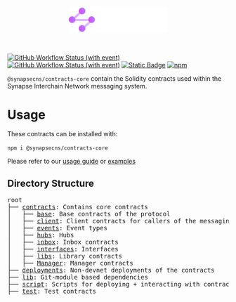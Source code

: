 <br/>
<p align="center">
<a href="https://interchain.synapseprotocol.com/" target="_blank">
<img src="https://raw.githubusercontent.com/synapsecns/sanguine/master/assets/interchain-logo.svg" width="225" alt="Synapse Interchain logo">
</a>
</p>
<br/>

[![GitHub Workflow Status (with event)](https://img.shields.io/github/actions/workflow/status/synapsecns/sanguine/foundry-tests.yml?style=flat-square&label=Forge%20Tests)](https://github.com/synapsecns/sanguine/actions/workflows/foundry-tests.yml)
[![GitHub Workflow Status (with event)](https://img.shields.io/github/actions/workflow/status/synapsecns/sanguine/solidity.yml?style=flat-square&label=Slither)](https://github.com/synapsecns/sanguine/actions/workflows/solidity.yml)
[![Static Badge](https://img.shields.io/badge/Forge-Docs-f?style=flat-square&logo=gitbook)](https://interchain-contracts.synapseprotocol.com/)
[![npm](https://img.shields.io/npm/v/%40synapsecns%2Fcontracts-core?style=flat-square)](https://www.npmjs.com/package/@synapsecns/contracts-core)

`@synapsecns/contracts-core` contain the Solidity contracts used within the Synapse Interchain Network messaging system.

# Usage

These contracts can be installed with:

`npm i @synapsecns/contracts-core`

Please refer to our [usage guide](https://docs.synapseprotocol.com/synapse-interchain-network-sin/build-on-the-synapse-interchain-network) or [examples](contracts/client/TestClient.sol)

## Directory Structure

<pre>
root
├── <a href="./contracts">contracts</a>: Contains core contracts
│   ├── <a href="./contracts/base">base</a>: Base contracts of the protocol
│   ├── <a href="./contracts/client">client</a>: Client contracts for callers of the messaging system.
│   ├── <a href="./contracts/events">events</a>: Event types
│   ├── <a href="./contracts/hubs">hubs</a>: Hubs
│   ├── <a href="./contracts/inbox">inbox</a>: Inbox contracts
│   ├── <a href="./contracts/interfaces">interfaces</a>: Interfaces
│   ├── <a href="./contracts/libs">libs</a>: Library contracts
│   ├── <a href="./contracts/manager">Manager</a>: Manager contracts
├── <a href="./deployments">deployments</a>: Non-devnet deployments of the contracts
├── <a href="./lib">lib</a>: Git-module based dependencies
├── <a href="./script">script</a>: Scripts for deploying + interacting with contracts
├── <a href="./test">test</a>: Test contracts
</pre>
